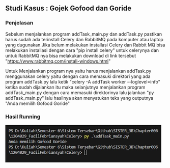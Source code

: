 ## Studi Kasus : Gojek Gofood dan Goride

### Penjelasan
Sebelum menjalankan program addTask_main.py dan addTask.py pastikan harus sudah ada terinstall Celery dan RabbitMQ pada komputer atau laptop yang dugunakan.Jika belum melakukan installasi Celery dan Rabbit MQ bisa melakukan installasi dengan cara "pip install celery" untuk celerynya dan untuk RabbitMQ nya bisa melakukan download di link tersebut "https://www.rabbitmq.com/install-windows.html"

Untuk Menjalankan program nya yaitu harus menjalankan addTask.py menggunakan celery yaitu dengan cara memasuki direktori yang ada program addTask.py lalu ketik "celery -A addTask worker --loglevel=info" ketika sudah dijalankan itu maka selanjutnya menjalankan program addTask_main.py dengan cara memasuki direktorinya lalu jalankan "py addTask_main.py" lalu hasilnya akan menyatukan teks yang outputnya "Anda memilih Gofood Goride"

### Hasil Running
![Alt text](Screenshot/Output.jpg)